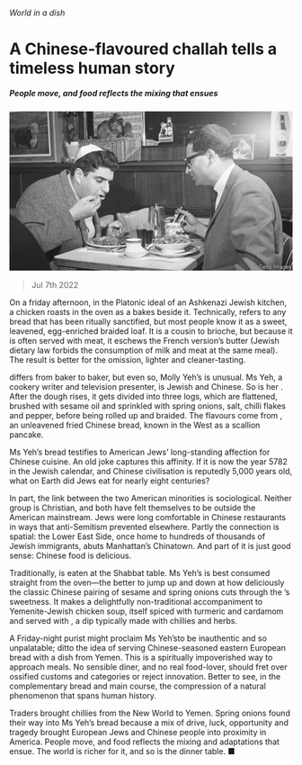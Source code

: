 ###### World in a dish

# A Chinese-flavoured challah tells a timeless human story 

##### People move, and food reflects the mixing that ensues 

![image](images/20220709_CUP006.jpg) 

> Jul 7th 2022 

On a friday afternoon, in the Platonic ideal of an Ashkenazi Jewish kitchen, a chicken roasts in the oven as a bakes beside it. Technically,  refers to any bread that has been ritually sanctified, but most people know it as a sweet, leavened, egg-enriched braided loaf. It is a cousin to brioche, but because it is often served with meat, it eschews the French version’s butter (Jewish dietary law forbids the consumption of milk and meat at the same meal). The result is better for the omission, lighter and cleaner-tasting.

 differs from baker to baker, but even so, Molly Yeh’s is unusual. Ms Yeh, a cookery writer and television presenter, is Jewish and Chinese. So is her . After the dough rises, it gets divided into three logs, which are flattened, brushed with sesame oil and sprinkled with spring onions, salt, chilli flakes and pepper, before being rolled up and braided. The flavours come from , an unleavened fried Chinese bread, known in the West as a scallion pancake.

Ms Yeh’s bread testifies to American Jews’ long-standing affection for Chinese cuisine. An old joke captures this affinity. If it is now the year 5782 in the Jewish calendar, and Chinese civilisation is reputedly 5,000 years old, what on Earth did Jews eat for nearly eight centuries?

In part, the link between the two American minorities is sociological. Neither group is Christian, and both have felt themselves to be outside the American mainstream. Jews were long comfortable in Chinese restaurants in ways that anti-Semitism prevented elsewhere. Partly the connection is spatial: the Lower East Side, once home to hundreds of thousands of Jewish immigrants, abuts Manhattan’s Chinatown. And part of it is just good sense: Chinese food is delicious.

Traditionally,  is eaten at the Shabbat table. Ms Yeh’s is best consumed straight from the oven—the better to jump up and down at how deliciously the classic Chinese pairing of sesame and spring onions cuts through the ’s sweetness. It makes a delightfully non-traditional accompaniment to Yemenite-Jewish chicken soup, itself spiced with turmeric and cardamom and served with , a dip typically made with chillies and herbs.

A Friday-night purist might proclaim Ms Yeh’sto be inauthentic and so unpalatable; ditto the idea of serving Chinese-seasoned eastern European bread with a dish from Yemen. This is a spiritually impoverished way to approach meals. No sensible diner, and no real food-lover, should fret over ossified customs and categories or reject innovation. Better to see, in the complementary bread and main course, the compression of a natural phenomenon that spans human history. 

Traders brought chillies from the New World to Yemen. Spring onions found their way into Ms Yeh’s bread because a mix of drive, luck, opportunity and tragedy brought European Jews and Chinese people into proximity in America. People move, and food reflects the mixing and adaptations that ensue. The world is richer for it, and so is the dinner table. ■

